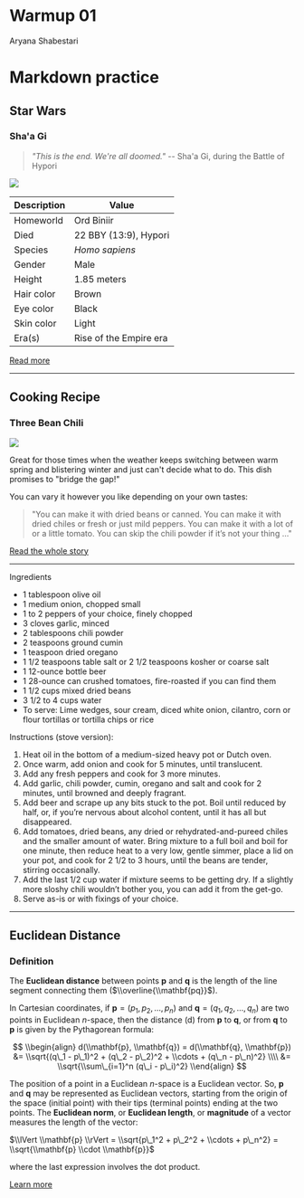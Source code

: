 Warmup 01
================
Aryana Shabestari

Markdown practice
=================

Star Wars
---------

### Sha'a Gi

> *"This is the end. We're all doomed."* -- Sha'a Gi, during the Battle of Hypori

![](https://vignette.wikia.nocookie.net/starwars/images/1/18/Sha%27a_Gi_Headshot.jpg/revision/latest?cb=20100121194637%20=60x)

| Description | Value                  |
|-------------|------------------------|
| Homeworld   | Ord Biniir             |
| Died        | 22 BBY (13:9), Hypori  |
| Species     | *Homo sapiens*         |
| Gender      | Male                   |
| Height      | 1.85 meters            |
| Hair color  | Brown                  |
| Eye color   | Black                  |
| Skin color  | Light                  |
| Era(s)      | Rise of the Empire era |

[Read more](https://starwars.fandom.com/wiki/Sha%27a_Gi)

------------------------------------------------------------------------

Cooking Recipe
--------------

### Three Bean Chili

![](https://smittenkitchendotcom.files.wordpress.com/2014/04/three-bean-chili.jpg?w=600)

Great for those times when the weather keeps switching between warm spring and blistering winter and just can't decide what to do. This dish promises to "bridge the gap!"

You can vary it however you like depending on your own tastes:

> "You can make it with dried beans or canned. You can make it with dried chiles or fresh or just mild peppers. You can make it with a lot of or a little tomato. You can skip the chili powder if it’s not your thing ..."

[Read the whole story](https://smittenkitchen.com/2014/04/three-bean-chili/)

------------------------------------------------------------------------

Ingredients

-   1 tablespoon olive oil
-   1 medium onion, chopped small
-   1 to 2 peppers of your choice, finely chopped
-   3 cloves garlic, minced
-   2 tablespoons chili powder
-   2 teaspoons ground cumin
-   1 teaspoon dried oregano
-   1 1/2 teaspoons table salt or 2 1/2 teaspoons kosher or coarse salt
-   1 12-ounce bottle beer
-   1 28-ounce can crushed tomatoes, fire-roasted if you can find them
-   1 1/2 cups mixed dried beans
-   3 1/2 to 4 cups water
-   To serve: Lime wedges, sour cream, diced white onion, cilantro, corn or flour tortillas or tortilla chips or rice

Instructions (stove version):

1.  Heat oil in the bottom of a medium-sized heavy pot or Dutch oven.
2.  Once warm, add onion and cook for 5 minutes, until translucent.
3.  Add any fresh peppers and cook for 3 more minutes.
4.  Add garlic, chili powder, cumin, oregano and salt and cook for 2 minutes, until browned and deeply fragrant.
5.  Add beer and scrape up any bits stuck to the pot. Boil until reduced by half, or, if you’re nervous about alcohol content, until it has all but disappeared.
6.  Add tomatoes, dried beans, any dried or rehydrated-and-pureed chiles and the smaller amount of water. Bring mixture to a full boil and boil for one minute, then reduce heat to a very low, gentle simmer, place a lid on your pot, and cook for 2 1/2 to 3 hours, until the beans are tender, stirring occasionally.
7.  Add the last 1/2 cup water if mixture seems to be getting dry. If a slightly more sloshy chili wouldn’t bother you, you can add it from the get-go.
8.  Serve as-is or with fixings of your choice.

------------------------------------------------------------------------

Euclidean Distance
------------------

### Definition

The **Euclidean distance** between points **p** and **q** is the length of the line segment connecting them ($\\overline{\\mathbf{pq}}$).

In Cartesian coordinates, if **p** = (*p*<sub>1</sub>, *p*<sub>2</sub>, …, *p*<sub>*n*</sub>) and **q** = (*q*<sub>1</sub>, *q*<sub>2</sub>, …, *q*<sub>*n*</sub>) are two points in Euclidean *n*-space, then the distance (d) from **p** to **q**, or from **q** to **p** is given by the Pythagorean formula:

$$
\\begin{align}
  d(\\mathbf{p}, \\mathbf{q}) = d(\\mathbf{q}, \\mathbf{p})
  &= \\sqrt{(q\_1 - p\_1)^2 + (q\_2 - p\_2)^2 + \\cdots + (q\_n - p\_n)^2} \\\\
  &= \\sqrt{\\sum\_{i=1}^n (q\_i - p\_i)^2}
\\end{align}
$$

The position of a point in a Euclidean *n*-space is a Euclidean vector. So, **p** and **q** may be represented as Euclidean vectors, starting from the origin of the space (initial point) with their tips (terminal points) ending at the two points. The **Euclidean norm**, or **Euclidean length**, or **magnitude** of a vector measures the length of the vector:

$\\lVert \\mathbf{p} \\rVert = \\sqrt{p\_1^2 + p\_2^2 + \\cdots + p\_n^2} = \\sqrt{\\mathbf{p} \\cdot \\mathbf{p}}$

where the last expression involves the dot product.

[Learn more](https://en.wikipedia.org/wiki/Euclidean_distance)
